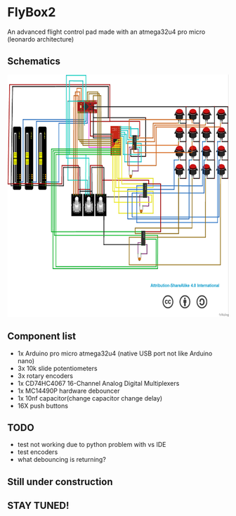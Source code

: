 # FlyBox2
An advanced flight control pad made with an atmega32u4 pro micro (leonardo architecture)



## Schematics

<p align="center">
<img src="https://github.com/mancio/FlyBox2/blob/master/fritzing/project/main_wiring.jpg" width="850" height="550" />
</p>

## Component list

* 1x Arduino pro micro atmega32u4 (native USB port not like Arduino nano)
* 3x 10k slide potentiometers
* 3x rotary encoders 
* 1x CD74HC4067 16-Channel Analog Digital Multiplexers
* 1x MC14490P hardware debouncer
* 1x 10nf capacitor(change capacitor change delay)
* 16X push buttons

## TODO

* test not working due to python problem with vs IDE
* test encoders
* what debouncing is returning?

## Still under construction 
## STAY TUNED!
